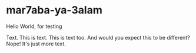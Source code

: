 # mar7aba-ya-3alam
Hello World, for testing

Text. This is text. This is text too.
And would you expect this to be different? Nope! It's just more text.
